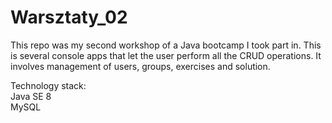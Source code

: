 # Warsztaty_02

This repo was my second workshop of a Java bootcamp I took part in. This is several console apps that let the user perform all the CRUD operations. It involves management of users, groups, exercises and solution. <br/>

Technology stack: <br/>
Java SE 8<br/>
MySQL
